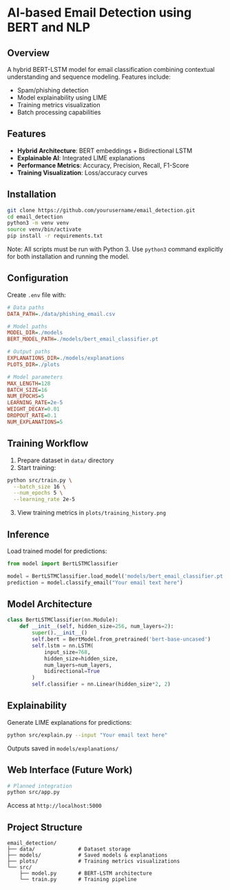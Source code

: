 # AI-based Email Detection using BERT and NLP

## Overview

A hybrid BERT-LSTM model for email classification combining contextual understanding and sequence modeling. Features include:

- Spam/phishing detection
- Model explainability using LIME
- Training metrics visualization
- Batch processing capabilities

## Features

- **Hybrid Architecture**: BERT embeddings + Bidirectional LSTM
- **Explainable AI**: Integrated LIME explanations
- **Performance Metrics**: Accuracy, Precision, Recall, F1-Score
- **Training Visualization**: Loss/accuracy curves

## Installation

```bash
git clone https://github.com/yourusername/email_detection.git
cd email_detection
python3 -m venv venv
source venv/bin/activate
pip install -r requirements.txt
```

Note: All scripts must be run with Python 3. Use `python3` command explicitly for both installation and running the model.

## Configuration

Create `.env` file with:

```ini
# Data paths
DATA_PATH=./data/phishing_email.csv

# Model paths
MODEL_DIR=./models
BERT_MODEL_PATH=./models/bert_email_classifier.pt

# Output paths
EXPLANATIONS_DIR=./models/explanations
PLOTS_DIR=./plots

# Model parameters
MAX_LENGTH=128
BATCH_SIZE=16
NUM_EPOCHS=5
LEARNING_RATE=2e-5
WEIGHT_DECAY=0.01
DROPOUT_RATE=0.1
NUM_EXPLANATIONS=5
```

## Training Workflow

1. Prepare dataset in `data/` directory
2. Start training:

```bash
python src/train.py \
  --batch_size 16 \
  --num_epochs 5 \
  --learning_rate 2e-5
```

3. View training metrics in `plots/training_history.png`

## Inference

Load trained model for predictions:

```python
from model import BertLSTMClassifier

model = BertLSTMClassifier.load_model('models/bert_email_classifier.pt')
prediction = model.classify_email("Your email text here")
```

## Model Architecture

```python
class BertLSTMClassifier(nn.Module):
    def __init__(self, hidden_size=256, num_layers=2):
        super().__init__()
        self.bert = BertModel.from_pretrained('bert-base-uncased')
        self.lstm = nn.LSTM(
            input_size=768,
            hidden_size=hidden_size,
            num_layers=num_layers,
            bidirectional=True
        )
        self.classifier = nn.Linear(hidden_size*2, 2)
```

## Explainability

Generate LIME explanations for predictions:

```bash
python src/explain.py --input "Your email text here"
```

Outputs saved in `models/explanations/`

## Web Interface (Future Work)

```bash
# Planned integration
python src/app.py
```

Access at `http://localhost:5000`

## Project Structure

```
email_detection/
├── data/              # Dataset storage
├── models/            # Saved models & explanations
├── plots/             # Training metrics visualizations
└── src/
    ├── model.py       # BERT-LSTM architecture
    └── train.py       # Training pipeline
```
